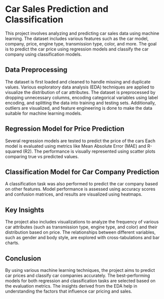 # Car Sales Prediction and Classification
This project involves analyzing and predicting car sales data using machine learning. The dataset includes various features such as the car model, company, price, engine type, transmission type, color, and more. The goal is to predict the car price using regression models and classify the car company using classification models. 

## Data Preprocessing
The dataset is first loaded and cleaned to handle missing and duplicate values. Various exploratory data analysis (EDA) techniques are applied to visualize the distribution of car attributes. The dataset is preprocessed by dropping unnecessary columns, encoding categorical variables using label encoding, and splitting the data into training and testing sets. Additionally, outliers are visualized, and feature engineering is done to make the data suitable for machine learning models.

## Regression Model for Price Prediction
Several regression models are tested to predict the price of the cars
Each model is evaluated using metrics like Mean Absolute Error (MAE) and R-squared (R2). The performance is visually represented using scatter plots comparing true vs predicted values.

## Classification Model for Car Company Prediction
A classification task was also performed to predict the car company based on other features. 
Model performance is assessed using accuracy scores and confusion matrices, and results are visualized using heatmaps.

## Key Insights
The project also includes visualizations to analyze the frequency of various car attributes (such as transmission type, engine type, and color) and their distribution based on price. The relationships between different variables, such as gender and body style, are explored with cross-tabulations and bar charts.
## Conclusion
By using various machine learning techniques, the project aims to predict car prices and classify car companies accurately. The best-performing models for both regression and classification tasks are selected based on the evaluation metrics. The insights derived from the EDA help in understanding the factors that influence car pricing and sales.
